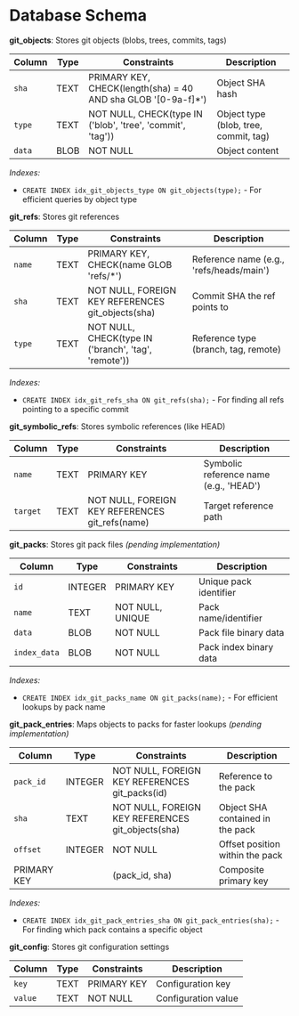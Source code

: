 # Database Schema

**git_objects**: Stores git objects (blobs, trees, commits, tags)

| Column | Type | Constraints | Description |
|--|--|--|--|
| `sha` | TEXT | PRIMARY KEY, CHECK(length(sha) = 40 AND sha GLOB '[0-9a-f]*') | Object SHA hash |
| `type` | TEXT | NOT NULL, CHECK(type IN ('blob', 'tree', 'commit', 'tag')) | Object type (blob, tree, commit, tag) |
| `data` | BLOB | NOT NULL | Object content |

*Indexes:*
- `CREATE INDEX idx_git_objects_type ON git_objects(type);` - For efficient queries by object type

**git_refs**: Stores git references

| Column | Type | Constraints | Description |
|--|--|--|--|
| `name` | TEXT | PRIMARY KEY, CHECK(name GLOB 'refs/*') | Reference name (e.g., 'refs/heads/main') |
| `sha` | TEXT | NOT NULL, FOREIGN KEY REFERENCES git_objects(sha) | Commit SHA the ref points to |
| `type` | TEXT | NOT NULL, CHECK(type IN ('branch', 'tag', 'remote')) | Reference type (branch, tag, remote) |

*Indexes:*
- `CREATE INDEX idx_git_refs_sha ON git_refs(sha);` - For finding all refs pointing to a specific commit

**git_symbolic_refs**: Stores symbolic references (like HEAD)

| Column | Type | Constraints | Description |
|--|--|--|--|
| `name` | TEXT | PRIMARY KEY | Symbolic reference name (e.g., 'HEAD') |
| `target` | TEXT | NOT NULL, FOREIGN KEY REFERENCES git_refs(name) | Target reference path |

**git_packs**: Stores git pack files *(pending implementation)*

| Column | Type | Constraints | Description |
|--|--|--|--|
| `id` | INTEGER | PRIMARY KEY | Unique pack identifier |
| `name` | TEXT | NOT NULL, UNIQUE | Pack name/identifier |
| `data` | BLOB | NOT NULL | Pack file binary data |
| `index_data` | BLOB | NOT NULL | Pack index binary data |

*Indexes:*
- `CREATE INDEX idx_git_packs_name ON git_packs(name);` - For efficient lookups by pack name

**git_pack_entries**: Maps objects to packs for faster lookups *(pending implementation)*

| Column | Type | Constraints | Description |
|--|--|--|--|
| `pack_id` | INTEGER | NOT NULL, FOREIGN KEY REFERENCES git_packs(id) | Reference to the pack |
| `sha` | TEXT | NOT NULL, FOREIGN KEY REFERENCES git_objects(sha) | Object SHA contained in the pack |
| `offset` | INTEGER | NOT NULL | Offset position within the pack |
| PRIMARY KEY | | (pack_id, sha) | Composite primary key |

*Indexes:*
- `CREATE INDEX idx_git_pack_entries_sha ON git_pack_entries(sha);` - For finding which pack contains a specific object


**git_config**: Stores git configuration settings

| Column | Type | Constraints | Description |
|--|--|--|--|
| `key` | TEXT | PRIMARY KEY | Configuration key |
| `value` | TEXT | NOT NULL | Configuration value |